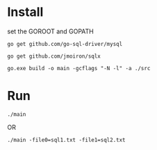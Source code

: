 # Install

set the GOROOT and GOPATH 

`go get github.com/go-sql-driver/mysql`

`go get github.com/jmoiron/sqlx`

`go.exe build -o main -gcflags "-N -l" -a ./src`

# Run

`./main `

OR

`./main -file0=sql1.txt -file1=sql2.txt`
